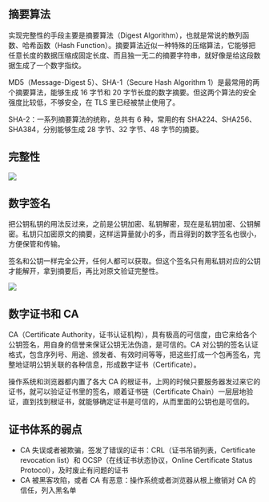 ## 摘要算法
实现完整性的手段主要是摘要算法（Digest Algorithm），也就是常说的散列函数、哈希函数（Hash Function）。摘要算法近似一种特殊的压缩算法，它能够把任意长度的数据压缩成固定长度、而且独一无二的摘要字符串，就好像是给这段数据生成了一个数字指纹。



MD5（Message-Digest 5）、SHA-1（Secure Hash Algorithm 1）是最常用的两个摘要算法，能够生成 16 字节和 20 字节长度的数字摘要。但这两个算法的安全强度比较低，不够安全，在 TLS 里已经被禁止使用了。



SHA-2：一系列摘要算法的统称，总共有 6 种，常用的有 SHA224、SHA256、SHA384，分别能够生成 28 字节、32 字节、48 字节的摘要。

## 完整性
![](/images/1653733209443-a48a440b-08d4-4e73-b547-1ec15a50813a.png)

## 数字签名
把公钥私钥的用法反过来，之前是公钥加密、私钥解密，现在是私钥加密、公钥解密。私钥只加密原文的摘要，这样运算量就小的多，而且得到的数字签名也很小，方便保管和传输。



签名和公钥一样完全公开，任何人都可以获取。但这个签名只有用私钥对应的公钥才能解开，拿到摘要后，再比对原文验证完整性。

![](/images/1653733413316-e4e1ae30-4a61-4b79-b746-095e9a0ab326.png)

## 数字证书和 CA
CA（Certificate Authority，证书认证机构），具有极高的可信度，由它来给各个公钥签名，用自身的信誉来保证公钥无法伪造，是可信的。CA 对公钥的签名认证格式，包含序列号、用途、颁发者、有效时间等等，把这些打成一个包再签名，完整地证明公钥关联的各种信息，形成数字证书（Certificate）。



操作系统和浏览器都内置了各大 CA 的根证书，上网的时候只要服务器发过来它的证书，就可以验证证书里的签名，顺着证书链（Certificate Chain）一层层地验证，直到找到根证书，就能够确定证书是可信的，从而里面的公钥也是可信的。

## 证书体系的弱点
+ CA 失误或者被欺骗，签发了错误的证书：CRL（证书吊销列表，Certificate revocation list）和 OCSP（在线证书状态协议，Online Certificate Status Protocol），及时废止有问题的证书
+ CA 被黑客攻陷，或者 CA 有恶意：操作系统或者浏览器从根上撤销对 CA 的信任，列入黑名单

